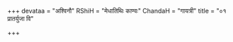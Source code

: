 +++
devataa = "अश्विनौ"
RShiH = "मेधातिथिः काण्वः"
ChandaH = "गायत्री"
title = "०१ प्रातर्युजा वि"

+++
